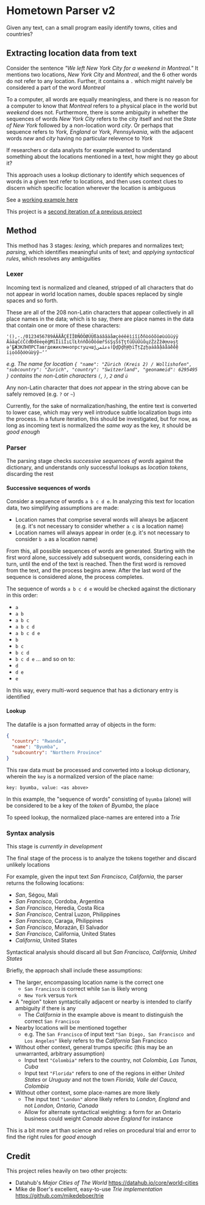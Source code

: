 # Hometown Parser v2

Given any text, can a small program easily identify towns, cities and countries?

## Extracting location data from text

Consider the sentence *"We left New York City for a weekend in Montreal."*  It mentions two locations, *New York City* and *Montreal*, and the 6 other words do not refer to any location. Further, it contains a `.` which might naively be considered a part of the word *Montreal*

To a computer, all words are equally meaningless, and there is no reason for a computer to know that *Montreal* refers to a physical place in the world but *weekend* does not. Furthermore, there is some ambiguity in whether the sequences of words *New York City* refers to the city itself and not the *State of New York* followed by a non-location word *city*. Or perhaps that sequence refers to *York, England* or *York, Pennsylvania*, with the adjacent words *new* and *city* having no particular relevence to *York*

If researchers or data analysts for example wanted to understand something about the locations mentioned in a text, how might they go about it?

This approach uses a lookup dictionary to identify which sequences of words in a given text refer to locations, and then uses context clues to discern which specific location wherever the location is ambiguous

See a [working example here](https://rendall.github.io/hometown-parser-2/)

This project is a [second iteration of a previous project](https://rendall.github.io/hometown-parser/)

## Method

This method has 3 stages: *lexing*, which prepares and normalizes text; *parsing*, which identifies meaningful units of text; and *applying syntactical rules*, which resolves any ambiguities

### Lexer

Incoming text is normalized and cleaned, stripped of all characters that do not appear in world location names, double spaces replaced by single spaces and so forth.

These are all of the 208 non-Latin characters that appear collectively in all place names in the data; which is to say, there are place names in the data that contain one or more of these characters:

`'(),-./0123456789ÁÂÄÅÇÉÍÎÐÑÓÖØÚÜßàáâãäåæçèéêëìíîïðñòóôõöøùúûüýÿ`
`ĀāăąĆćČčďĐđēėęěğĦĩĪīĭİıĽľŁłńňŌōŎŏőœřŚśŞşŠšŢţťũŪūŬŭůųźŻżŽžƏơưǝșț`
`əʼ̧̱̄̇БЖЗКЛНПРСТавгдежиклмнопрстуцчшјاةعلمنḎḏḐḑḥḨḩḯṬṭẔẕẖạảầẩậắằẵếềệ`
`ỉịọốồộớờủừỳỹ–‘’`

*e.g. The name for location `{ "name": "Zürich (Kreis 2) / Wollishofen", "subcountry": "Zurich", "country": "Switzerland", "geonameid": 6295495 }` contains the non-Latin characters `(`, `)`, `2` and `ü`*

Any non-Latin character that does *not* appear in the string above can be safely removed (e.g. `?` or `~`)

Currently, for the sake of normalization/hashing, the entire text is converted to lower case, which may very well introduce subtle localization bugs into the process. In a future iteration, this should be investigated, but for now, as long as incoming text is normalized the *same way* as the key, it should be *good enough*

### Parser

The parsing stage checks *successive sequences of words* against the dictionary, and understands only successful lookups as *location tokens*, discarding the rest

#### Successive sequences of words

Consider a sequence of words `a b c d e`. In analyzing this text for location data, two simplifying assumptions are made:

* Location names that comprise several words will always be adjacent (e.g. it's not necessary to consider whether `a c` is a location name)
* Location names will always appear in order (e.g. it's not necessary to consider `b a` as a location name)

From this, all possible sequences of words are generated. Starting with the first word alone, successively add subsequent words, considering each in turn, until the end of the text is reached. Then the first word is removed from the text, and the process begins anew. After the last word of the sequence is considered alone, the process completes.

The sequence of words `a b c d e` would be checked against the dictionary in this order:

* `a`
* `a b`
* `a b c`
* `a b c d`
* `a b c d e`
* `b`
* `b c`
* `b c d`
* `b c d e`
... and so on to:
* `d`
* `d e`
* `e`

In this way, every multi-word sequence that has a dictionary entry is identified

#### Lookup

The datafile is a json formatted array of objects in the form:

```json
{
  "country": "Rwanda",
  "name": "Byumba",
  "subcountry": "Northern Province"
}
```

This raw data must be processed and converted into a lookup dictionary, wherein the `key` is a normalized version of the place name:

`key: byumba, value: <as above>`

In this example, the "sequence of words" consisting of `byumba` (alone) will be considered to be a key of the *token* of *Byumba*, the place

To speed lookup, the normalized place-names are entered into a *Trie*

### Syntax analysis

This stage is *currently in development*

The final stage of the process is to analyze the tokens together and discard unlikely locations

For example, given the input text *San Francisco, California*, the parser returns the following locations:

* *San*, Ségou, Mali
* *San Francisco*, Cordoba, Argentina
* *San Francisco*, Heredia, Costa Rica
* *San Francisco*, Central Luzon, Philippines
* *San Francisco*, Caraga, Philippines
* *San Francisco*, Morazán, El Salvador
* *San Francisco*, California, United States
* *California*, United States

Syntactical analysis should discard all but *San Francisco, California, United States*

Briefly, the approach shall include these assumptions:

* The larger, encompassing location name is the correct one
  * `San Francisco` is correct while `San` is likely wrong
  * `New York` versus `York`
* A "region" token syntactically adjacent or nearby is intended to clarify ambiguity if there is any
  * The *California* in the example above is meant to distinguish the correct `San Francisco`
* Nearby locations will be mentioned together
  * e.g. The `San Francisco` of input text `"San Diego, San Francisco and Los Angeles"` likely refers to the *California* San Francisco
* Without other context, general trumps specific (this may be an unwarranted, arbitrary assumption)
  * Input text `"Colombia"` refers to the country, not *Colombia, Las Tunas, Cuba*
  * Input text `"Florida"` refers to one of the regions in either *United States* or *Uruguay* and not the town *Florida, Valle del Cauca, Colombia*
* Without other context, some place-names are more likely
  * The input text `"London"` alone likely refers to *London, England* and not *London, Ontario, Canada*
  * Allow for alternate syntactical weighting: a form for an Ontario business could weight *Canada* above *England* for instance

This is a bit more art than science and relies on procedural trial and error to find the right rules for *good enough*

## Credit

This project relies heavily on two other projects:

* Datahub's _Major Cities of The World_ <https://datahub.io/core/world-cities>
* Mike de Boer's excellent, easy-to-use _Trie implementation_ <https://github.com/mikedeboer/trie>
